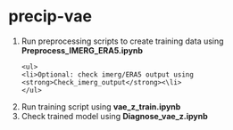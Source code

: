# precip-vae
<ol>
  <li> Run preprocessing scripts to create training data using <strong>Preprocess_IMERG_ERA5.ipynb</strong> </li>

    <ul> 
    <li>Optional: check imerg/ERA5 output using <strong>Check_imerg_output</strong><\li>
    </ul>
  <li> Run training script using <strong>vae_z_train.ipynb</strong></li>
  <li> Check trained model using <strong> Diagnose_vae_z.ipynb </strong> </li>
</ol>
